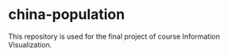 # china-population
This repository is used for the final project of course Information Visualization.
